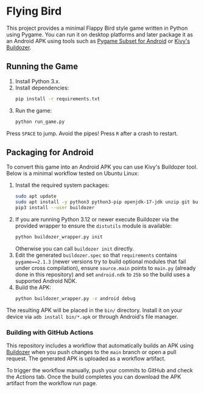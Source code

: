 # Flying Bird

This project provides a minimal Flappy Bird style game written in Python using
Pygame. You can run it on desktop platforms and later package it as an Android
APK using tools such as [Pygame Subset for Android](https://github.com/renpy/pygame_sdl2) or [Kivy's Buildozer](https://github.com/kivy/buildozer).

## Running the Game

1. Install Python 3.x.
2. Install dependencies:
   ```bash
   pip install -r requirements.txt
   ```
3. Run the game:
   ```bash
   python run_game.py
   ```

Press `SPACE` to jump. Avoid the pipes! Press `R` after a crash to restart.

## Packaging for Android

To convert this game into an Android APK you can use Kivy's Buildozer tool.
Below is a minimal workflow tested on Ubuntu Linux:

1. Install the required system packages:
   ```bash
   sudo apt update
   sudo apt install -y python3 python3-pip openjdk-17-jdk unzip git build-essential ccache libncurses5
   pip3 install --user buildozer
   ```
2. If you are running Python 3.12 or newer execute Buildozer via the provided
   wrapper to ensure the `distutils` module is available:
   ```bash
   python buildozer_wrapper.py init
   ```
   Otherwise you can call `buildozer init` directly.
3. Edit the generated `buildozer.spec` so that `requirements` contains
   `pygame==2.1.3` (newer versions try to build optional modules that fail
   under cross compilation), ensure `source.main` points to `main.py`
   (already done in this repository) and set `android.ndk` to `25b` so the
   build uses a supported Android NDK.
4. Build the APK:
   ```bash
   python buildozer_wrapper.py -v android debug
   ```

The resulting APK will be placed in the `bin/` directory. Install it on your
device via `adb install bin/*.apk` or through Android's file manager.

### Building with GitHub Actions

This repository includes a workflow that automatically builds an APK using [Buildozer](https://github.com/kivy/buildozer) when you push changes to the `main` branch or open a pull request. The generated APK is uploaded as a workflow artifact.

To trigger the workflow manually, push your commits to GitHub and check the *Actions* tab. Once the build completes you can download the APK artifact from the workflow run page.
